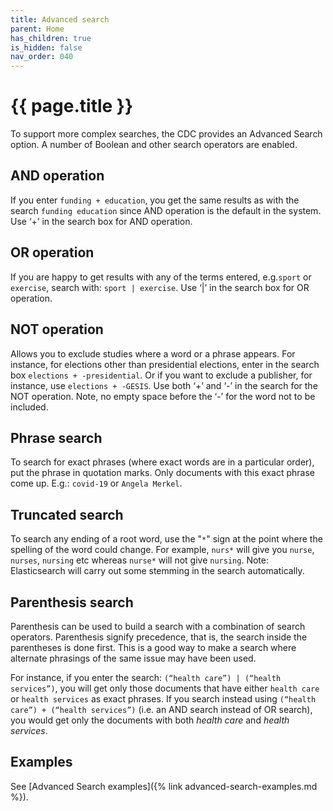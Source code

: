 ```yaml
---
title: Advanced search
parent: Home
has_children: true
is_hidden: false
nav_order: 040
---
```


# {{ page.title }}

To support more complex searches, the CDC provides an Advanced Search option.
A number of Boolean and other search operators are enabled.

## AND operation

If you enter `funding + education`,
you get the same results as with the search `funding education` since AND operation is the default in the system.
 Use ‘+’ in the search box for AND operation.

## OR operation

If you are happy to get results with any of the terms entered, e.g.`sport` or `exercise`,
search with: `sport | exercise`.
Use ‘|’ in the search box for OR operation.

## NOT operation

Allows you to exclude studies where a word or a phrase appears.
For instance, for elections other than presidential elections, enter in the search box `elections + -presidential`.
Or if you want to exclude a publisher, for instance, use `elections + -GESIS`.
Use both ‘+’ and ‘-’ in the search for the NOT operation.
Note, no empty space before the ‘-’ for the word not to be included.

## Phrase search

To search for exact phrases (where exact words are in a particular order),
put the phrase in quotation marks.
Only documents with this exact phrase come up. E.g.: `covid-19` or `Angela Merkel`.

## Truncated search

To search any ending of a root word, use the "`*`" sign at the point where the spelling of the word could change.
For example, `nurs*` will give you `nurse`, `nurses`, `nursing` etc whereas `nurse*` will not give `nursing`.
Note: Elasticsearch will carry out some stemming in the search automatically.

## Parenthesis search

Parenthesis can be used to build a search with a combination of search operators.
Parenthesis signify precedence, that is, the search inside the parentheses is done first.
This is a good way to make a search where alternate phrasings of the same issue may have been used.

For instance, if you enter the search: `(“health care”) | (“health services”)`,
you will get only those documents that have either `health care` or `health services` as exact phrases.
If you search instead using `(“health care”) + (“health services”)` (i.e. an AND search instead of OR search),
you would get only the documents with both *health care* and *health services*.

## Examples

See [Advanced Search examples]({% link advanced-search-examples.md %}).
